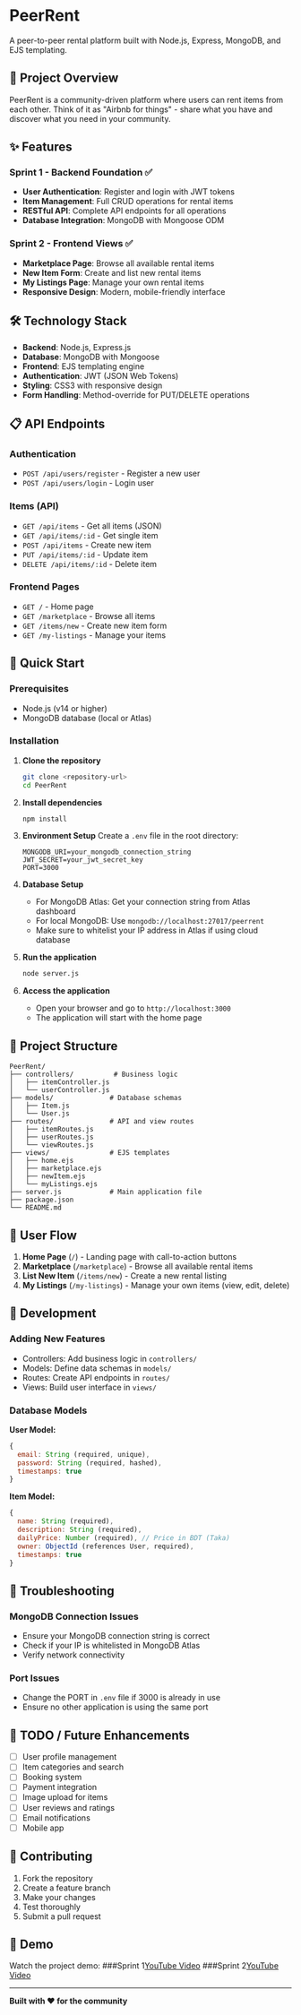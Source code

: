 # PeerRent

A peer-to-peer rental platform built with Node.js, Express, MongoDB, and EJS templating.

## 🚀 Project Overview

PeerRent is a community-driven platform where users can rent items from each other. Think of it as "Airbnb for things" - share what you have and discover what you need in your community.

## ✨ Features

### Sprint 1 - Backend Foundation ✅
- **User Authentication**: Register and login with JWT tokens
- **Item Management**: Full CRUD operations for rental items
- **RESTful API**: Complete API endpoints for all operations
- **Database Integration**: MongoDB with Mongoose ODM

### Sprint 2 - Frontend Views ✅
- **Marketplace Page**: Browse all available rental items
- **New Item Form**: Create and list new rental items
- **My Listings Page**: Manage your own rental items
- **Responsive Design**: Modern, mobile-friendly interface

## 🛠️ Technology Stack

- **Backend**: Node.js, Express.js
- **Database**: MongoDB with Mongoose
- **Frontend**: EJS templating engine
- **Authentication**: JWT (JSON Web Tokens)
- **Styling**: CSS3 with responsive design
- **Form Handling**: Method-override for PUT/DELETE operations

## 📋 API Endpoints

### Authentication
- `POST /api/users/register` - Register a new user
- `POST /api/users/login` - Login user

### Items (API)
- `GET /api/items` - Get all items (JSON)
- `GET /api/items/:id` - Get single item
- `POST /api/items` - Create new item
- `PUT /api/items/:id` - Update item
- `DELETE /api/items/:id` - Delete item

### Frontend Pages
- `GET /` - Home page
- `GET /marketplace` - Browse all items
- `GET /items/new` - Create new item form
- `GET /my-listings` - Manage your items

## 🚀 Quick Start

### Prerequisites
- Node.js (v14 or higher)
- MongoDB database (local or Atlas)

### Installation

1. **Clone the repository**
   ```bash
   git clone <repository-url>
   cd PeerRent
   ```

2. **Install dependencies**
   ```bash
   npm install
   ```

3. **Environment Setup**
   Create a `.env` file in the root directory:
   ```env
   MONGODB_URI=your_mongodb_connection_string
   JWT_SECRET=your_jwt_secret_key
   PORT=3000
   ```

4. **Database Setup**
   - For MongoDB Atlas: Get your connection string from Atlas dashboard
   - For local MongoDB: Use `mongodb://localhost:27017/peerrent`
   - Make sure to whitelist your IP address in Atlas if using cloud database

5. **Run the application**
   ```bash
   node server.js
   ```

6. **Access the application**
   - Open your browser and go to `http://localhost:3000`
   - The application will start with the home page

## 📁 Project Structure

```
PeerRent/
├── controllers/          # Business logic
│   ├── itemController.js
│   └── userController.js
├── models/              # Database schemas
│   ├── Item.js
│   └── User.js
├── routes/              # API and view routes
│   ├── itemRoutes.js
│   ├── userRoutes.js
│   └── viewRoutes.js
├── views/               # EJS templates
│   ├── home.ejs
│   ├── marketplace.ejs
│   ├── newItem.ejs
│   └── myListings.ejs
├── server.js            # Main application file
├── package.json
└── README.md
```

## 🎯 User Flow

1. **Home Page** (`/`) - Landing page with call-to-action buttons
2. **Marketplace** (`/marketplace`) - Browse all available rental items
3. **List New Item** (`/items/new`) - Create a new rental listing
4. **My Listings** (`/my-listings`) - Manage your own items (view, edit, delete)

## 🔧 Development

### Adding New Features
- Controllers: Add business logic in `controllers/`
- Models: Define data schemas in `models/`
- Routes: Create API endpoints in `routes/`
- Views: Build user interface in `views/`

### Database Models

**User Model:**
```javascript
{
  email: String (required, unique),
  password: String (required, hashed),
  timestamps: true
}
```

**Item Model:**
```javascript
{
  name: String (required),
  description: String (required),
  dailyPrice: Number (required), // Price in BDT (Taka)
  owner: ObjectId (references User, required),
  timestamps: true
}
```

## 🐛 Troubleshooting

### MongoDB Connection Issues
- Ensure your MongoDB connection string is correct
- Check if your IP is whitelisted in MongoDB Atlas
- Verify network connectivity

### Port Issues
- Change the PORT in `.env` file if 3000 is already in use
- Ensure no other application is using the same port

## 📝 TODO / Future Enhancements

- [ ] User profile management
- [ ] Item categories and search
- [ ] Booking system
- [ ] Payment integration
- [ ] Image upload for items
- [ ] User reviews and ratings
- [ ] Email notifications
- [ ] Mobile app

## 🤝 Contributing

1. Fork the repository
2. Create a feature branch
3. Make your changes
4. Test thoroughly
5. Submit a pull request


## 🎥 Demo

Watch the project demo: 
###Sprint 1[YouTube Video](https://youtu.be/_oPPr1LLhsg)
###Sprint 2[YouTube Video](https://youtu.be/Wb7Vj1PFbMI)

---

**Built with ❤️ for the community**
